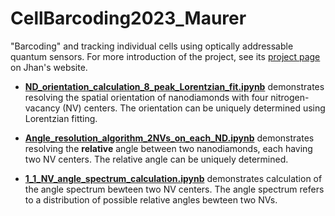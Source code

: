 # CellBarcoding2023_Maurer
"Barcoding" and tracking individual cells using optically addressable quantum sensors. For more introduction of the project, see its [project page](https://jhanliufu.github.io/projects/cell_tracking.html) on Jhan's website.

- **[ND_orientation_calculation_8_peak_Lorentzian_fit.ipynb](ND_orientation_calculation_8_peak_Lorentzian_fit.ipynb)** demonstrates resolving the spatial orientation of nanodiamonds with four nitrogen-vacancy (NV) centers. The orientation can be uniquely determined using Lorentzian fitting.

- **[Angle_resolution_algorithm_2NVs_on_each_ND.ipynb](Angle_resolution_algorithm_2NVs_on_each_ND.ipynb)** demonstrates resolving the **relative** angle between two nanodiamonds, each having two NV centers. The relative angle can be uniquely determined.

- **[1_1_NV_angle_spectrum_calculation.ipynb](1_1_NV_angle_spectrum_calculation.ipynb)** demonstrates calculation of the angle spectrum bewteen two NV centers. The angle spectrum refers to a distribution of possible relative angles bewteen two NVs. 

